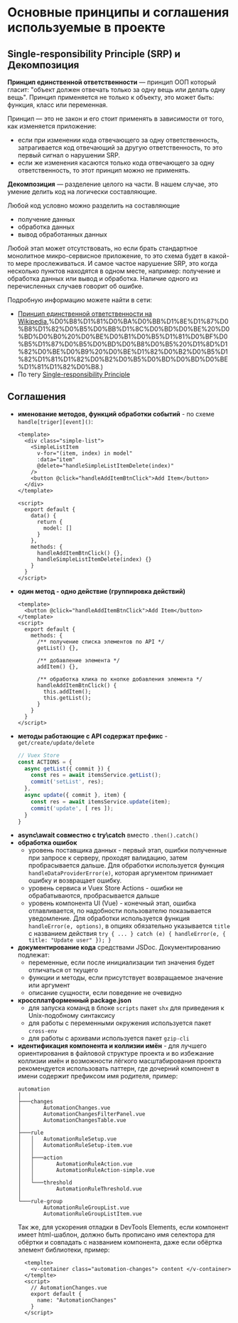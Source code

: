 # Основные принципы и соглашения используемые в проекте

## Single-responsibility Principle (SRP) и Декомпозиция

**Принцип единственной ответственности** — принцип ООП который гласит: "объект должен отвечать только за одну вещь или
делать одну вещь". Принцип применяется не только к объекту, это может быть: функция, класс или переменная.

Принцип — это не закон и его стоит применять в зависимости от того, как изменяется приложение:

* если при изменении кода отвечающего за одну ответственность, затрагивается код отвечающий за другую ответственность,
  то это первый сигнал о нарушении SRP.
* если же изменения касаются только кода отвечающего за одну ответственность, то этот принцип можно не применять.

**Декомпозиция** — разделение целого на части. В нашем случае, это умение делить код на логически составляющие.

Любой код условно можно разделить на составляющие

* получение данных
* обработка данных
* вывод обработанных данных

Любой этап может отсутствовать, но если брать стандартное монолитное микро-сервисное приложение, то это схема будет в
какой-то мере прослеживаться. И самое частое нарушение SRP, это когда несколько пунктов находятся в одном месте,
например: получение и обработка данных или вывод и обработка. Наличие одного из перечисленных случаев говорит об ошибке.

Подробную информацию можете найти в сети:

- [Принцип единственной ответственности на Wikipedia](https://ru.wikipedia.org/wiki/%D0%9F%D1%80%D0%B8%D0%BD%D1%86%D0%B8%D0%BF_%D0%B5%D0%B4%D0%B8%D0%BD%D1%81%D1%82%D0%B2%D0%B5%D0%BD%D0%BD%D0%BE%D0%B9_%D0%BE%D1%82%D0%B2%D0%B5%D1%82%D1%81%D1%82%D0%B2%D0%B5%D0%BD%D0%BD%D0%BE%D1%81%D1%82%D0%B8#:~:text=single%2Dresponsibility%20principle%2C%20SRP),%D0%B8%D1%81%D0%BA%D0%BB%D1%8E%D1%87%D0%B8%D1%82%D0%B5%D0%BB%D1%8C%D0%BD%D0%BE%20%D0%BD%D0%B0%20%D0%BE%D0%B1%D0%B5%D1%81%D0%BF%D0%B5%D1%87%D0%B5%D0%BD%D0%B8%D0%B5%20%D1%8D%D1%82%D0%BE%D0%B9%20%D0%BE%D1%82%D0%B2%D0%B5%D1%82%D1%81%D1%82%D0%B2%D0%B5%D0%BD%D0%BD%D0%BE%D1%81%D1%82%D0%B8.)
- По тегу [Single-responsibility Principle](https://www.google.com/search?q=Single-responsibility+Principle)

## Соглашения

- **именование методов, функций обработки событий** - по схеме `handle[triger][event]()`:
  ```vue
  <template>
    <div class="simple-list">
      <SimpleListItem
        v-for="(item, index) in model"
        :data="item"
        @delete="handleSimpleListItemDelete(index)"
      />
      <button @click="handleAddItemBtnClick">Add Item</button>
    </div>
  </template>

  <script>
    export default {
      data() {
        return {
          model: []
        }
      },
      methods: {
        handleAddItemBtnClick() {},
        handleSimpleListItemDelete(index) {}
      }
    }
  </script>
  ```
- **один метод - одно действие (группировка действий)**
  ```vue
  <template>
    <button @click="handleAddItemBtnClick">Add Item</button>
  </template>
  <script>
    export default {
      methods: {
        /** получение списка элементов по API */
        getList() {},

        /** добавление элемента */
        addItem() {},

        /** обработка клика по кнопке добавления элемента */
        handleAddItemBtnClick() {
          this.addItem();
          this.getList();
        }
      }
    }
  </script>
  ```
- **методы работающие с API содержат префикс** -
  `get/create/update/delete`
  ```javascript
  // Vuex Store
  const ACTIONS = {
    async getList({ commit }) {
      const res = await itemsService.getList();
      commit('setList', res);
    },
    async update({ commit }, item) {
      const res = await itemsService.update(item);
      commit('update', [ res ]);
    }
  }
  ```
- **async\await совместно с try\catch**
  вместо `.then().catch()`
- **обработка ошибок**
  - уровень поставщика данных - первый этап, ошибки полученные при запросе к серверу, проходят валидацию, затем
    пробрасывается дальше. Для обработки используется функция `handleDataProviderError(e)`, которая аргументом принимает
    ошибку и возвращает ошибку.
  - уровень сервиса и Vuex Store Actions - ошибки не обрабатываются, пробрасывается дальше
  - уровень компонента UI (Vue) - конечный этап, ошибка отлавливается, по надобности пользователю показывается
    уведомление. Для обработки используется функция `handleError(e, options)`, в опциях обязательно указывается `title`
    с названием действия `try { ... } catch (e) { handleError(e, { title: "Update user" }); }`
- **документирование кода**
  средствами JSDoc. Документированию подлежат:
  - переменные, если после инициализации тип значения будет отличаться от ткущего
  - функции и методы, если присутствует возвращаемое значение или аргумент
  - описание сущности, если поведение не очевидно
- **кроссплатформенный package.json**
  - для запуска команд в блоке `scripts` пакет `shx` для приведения к Unix-подобному синтаксису
  - для работы с переменными окружения используется пакет `cross-env`
  - для работы с архивами используется пакет `gzip-cli`
- **идентификация компонента и коллизии имён** - для лучшего ориентирования в файловой структуре проекта и во избежание коллизии имён и возможности лёгкого масштабирования проекта рекомендуется использовать паттерн, где дочерний компонент в имени содержит префиксом имя родителя, пример:
  ```
  automation
  │
  ├───changes
  │       AutomationChanges.vue
  │       AutomationChangesFilterPanel.vue
  │       AutomationChangesTable.vue
  │
  ├───rule
  │   │   AutomationRuleSetup.vue
  │   │   AutomationRuleSetup-item.vue
  │   │
  │   ├───action
  │   │       AutomationRuleAction.vue
  │   │       AutomationRuleAction-simple.vue
  │   │
  │   └───threshold
  │           AutomationRuleThreshold.vue
  │
  └───rule-group
          AutomationRuleGroupList.vue
          AutomationRuleGroupListItem.vue
  ```
  Так же, для ускорения отладки в DevTools Elements, если компонент имеет html-шаблон, должно быть прописано имя селектора для обёртки и совпадать с названием компонента, даже если обёртка элемент библиотеки, пример:
  ```vue
    <templte>
      <v-container class="automation-changes"> content </v-container>
    </templte>
    <script>
      // AutomationChanges.vue
      export default {
        name: "AutomationChanges"
      }
    </script>
  ```
